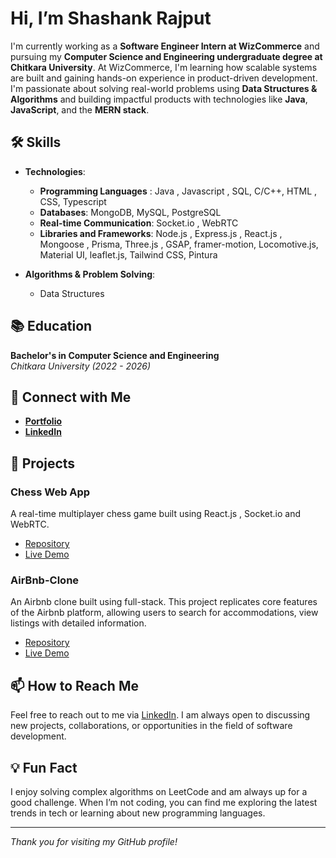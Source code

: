 # Hi, I’m Shashank Rajput

I'm currently working as a **Software Engineer Intern at WizCommerce** and pursuing my **Computer Science and Engineering undergraduate degree at Chitkara University**.
At WizCommerce, I'm learning how scalable systems are built and gaining hands-on experience in product-driven development.
I'm passionate about solving real-world problems using **Data Structures & Algorithms** and building impactful products with technologies like **Java**, **JavaScript**, and the **MERN stack**.


## 🛠 Skills

- **Technologies**:
  - **Programming Languages** : Java , Javascript , SQL, C/C++, HTML , CSS, Typescript
  - **Databases**: MongoDB, MySQL, PostgreSQL
  - **Real-time Communication**: Socket.io , WebRTC
  - **Libraries and Frameworks**: Node.js , Express.js , React.js , Mongoose , Prisma, Three.js , GSAP, framer-motion, Locomotive.js, Material UI, leaflet.js,  Tailwind CSS, Pintura

- **Algorithms & Problem Solving**:
  - Data Structures

## 📚 Education

**Bachelor's in Computer Science and Engineering**  
_Chitkara University (2022 - 2026)_

## 🔗 Connect with Me

- **[Portfolio](https://rajputshashank.is-a.dev)**
- **[LinkedIn](https://www.linkedin.com/in/rajputshashank)**

<!-- ## 📈 GitHub Stats

![Shashank's GitHub stats](https://github-readme-stats.vercel.app/api?username=rajputshashank003&show_icons=true&theme=radical)

![Top Langs](https://github-readme-stats.vercel.app/api/top-langs/?username=rajputshashank003&layout=compact&theme=radical) -->

## 🚀 Projects

### Chess Web App
A real-time multiplayer chess game built using React.js , Socket.io and WebRTC.
- [Repository](https://github.com/rajputshashank003/Chess.v.0.2.1)
- [Live Demo](https://chessv.netlify.app/)

### AirBnb-Clone
An Airbnb clone built using full-stack. This project replicates core features of the Airbnb platform, allowing users to search for accommodations, view listings with detailed information.
- [Repository](https://github.com/rajputshashank003/Airbnb-MajorProject)
- [Live Demo](https://1airbnb.vercel.app)

<!-- Add more projects as needed -->

## 📫 How to Reach Me

Feel free to reach out to me via [LinkedIn](https://www.linkedin.com/in/rajputshashank). I am always open to discussing new projects, collaborations, or opportunities in the field of software development.

## 💡 Fun Fact

I enjoy solving complex algorithms on LeetCode and am always up for a good challenge. When I’m not coding, you can find me exploring the latest trends in tech or learning about new programming languages.

---

_Thank you for visiting my GitHub profile!_

<!-- You can add a footer with icons linking to your social profiles or email -->

